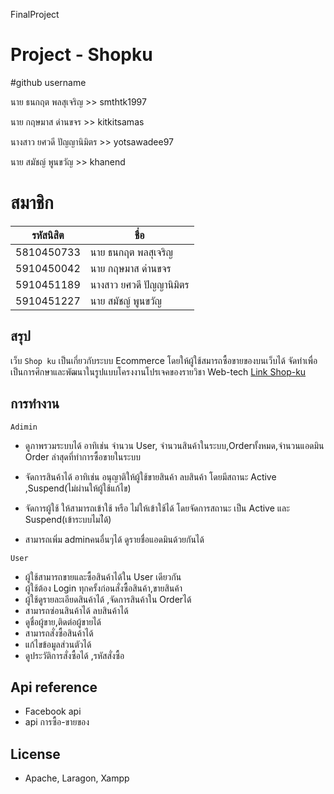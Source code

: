 FinalProject
# Project - Shopku

#github username

นาย ธนกฤต พลสุเจริญ >> smthtk1997

นาย กฤษมาส ด่านขจร >> kitkitsamas

นางสาว ยศวดี ปัญญานิมิตร >> yotsawadee97

นาย สมัชญ์ พูนขวัญ >> khanend

# สมาชิก
| รหัสนิสิต  | ชื่อ  |
| ------------ | ------------ |
| 5810450733 | นาย ธนกฤต พลสุเจริญ |
| 5910450042 | นาย กฤษมาส ด่านขจร |
| 5910451189 | นางสาว ยศวดี ปัญญานิมิตร |
| 5910451227 | นาย สมัชญ์ พูนขวัญ |

## สรุป
เว็บ `Shop ku` เป็นเกี่ยวกับระบบ Ecommerce โดยให้ผู้ใช้สมารถซื้อขายของบนเว็บได้ จัดทำเพื่อเป็นการศึกษาและพัฒนาในรูปแบบโครงงานโปรเจคของรายวิชา Web-tech 
[Link Shop-ku](http://www.shop-ku.esy.es)

## การทำงาน
`Adimin` 
- ดูภาพรวมระบบได้ อาทิเช่น จำนวน User, จำนวนสินค้าในระบบ,Orderทั้งหมด,จำนวนแอดมิน Order ล่าสุดที่ทำการซื้อขายในระบบ

- จัดการสินค้าได้ อาทิเช่น อนุญาติให้ผู้ใช้ขายสินค้า ลบสินค้า
โดยมีสถานะ Active ,Suspend(ไม่ผ่านให้ผู้ใช้แก้ไข)

- จัดการผู้ใช้ ให้สามารถเข้าใช้ หรือ ไม่ให้เข้าใช้ได้
  โดยจัดการสถานะ เป็น Active และ Suspend(เข้าระบบไมไ่ด้)

- สามารถเพิ่ม adminคนอื่นๆได้ ดูรายชื่อแอดมินด้วยกันได้

`User` 
- ผู้ใช้สามารถขายและซื้อสินค้าได้ใน User เดียวกัน
- ผู้ใช้ต้อง Login ทุกครั้งก่อนสั่งซื้อสินค้า,ขายสินค้า
- ผู้ใช้ดูรายละเอียดสินค้าได้ ,จัดการสินค้าใน Orderได้
- สามารถซ่อนสินค้าได้ ลบสินค้าได้ 
- ดูชื่อผู้ขาย,ติดต่อผู้ขายได้
- สามารถสั่งซื้อสินค้าได้
- แก้ไขข้อมูลส่วนตัวได้
- ดูประวัติการสั่งซื้อได้ ,รหัสสั่งซื้อ


## Api reference
- Facebook api 
- api การซื้อ-ขายของ

## License
- Apache, Laragon, Xampp